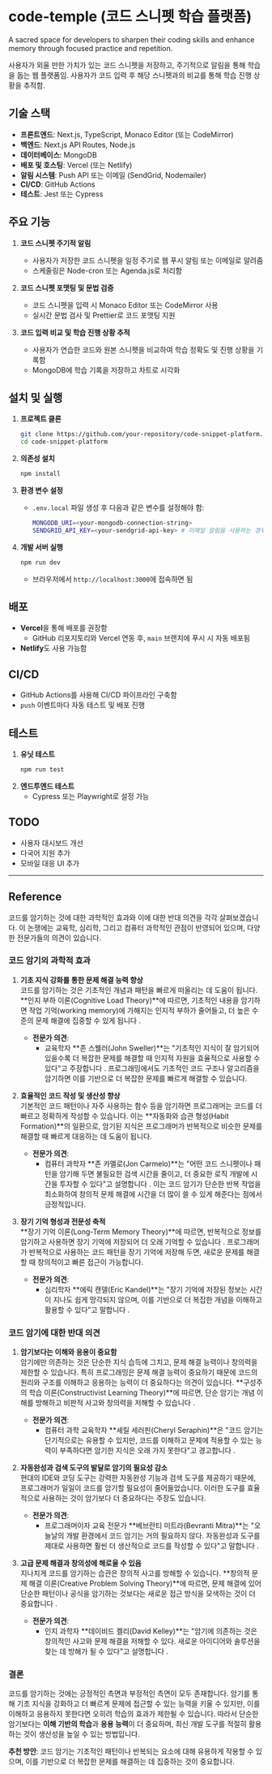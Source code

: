 # code-temple (코드 스니펫 학습 플랫폼)
A sacred space for developers to sharpen their coding skills and enhance memory through focused practice and repetition.

사용자가 외울 만한 가치가 있는 코드 스니펫을 저장하고, 주기적으로 알림을 통해 학습을 돕는 웹 플랫폼임. 사용자가 코드 입력 후 해당 스니펫과의 비교를 통해 학습 진행 상황을 추적함.

## 기술 스택

- **프론트엔드**: Next.js, TypeScript, Monaco Editor (또는 CodeMirror)
- **백엔드**: Next.js API Routes, Node.js
- **데이터베이스**: MongoDB
- **배포 및 호스팅**: Vercel (또는 Netlify)
- **알림 시스템**: Push API 또는 이메일 (SendGrid, Nodemailer)
- **CI/CD**: GitHub Actions
- **테스트**: Jest 또는 Cypress

## 주요 기능

1. **코드 스니펫 주기적 알림**
   - 사용자가 저장한 코드 스니펫을 일정 주기로 웹 푸시 알림 또는 이메일로 알려줌
   - 스케줄링은 Node-cron 또는 Agenda.js로 처리함

2. **코드 스니펫 포맷팅 및 문법 검증**
   - 코드 스니펫을 입력 시 Monaco Editor 또는 CodeMirror 사용
   - 실시간 문법 검사 및 Prettier로 코드 포맷팅 지원

3. **코드 입력 비교 및 학습 진행 상황 추적**
   - 사용자가 연습한 코드와 원본 스니펫을 비교하여 학습 정확도 및 진행 상황을 기록함
   - MongoDB에 학습 기록을 저장하고 차트로 시각화

## 설치 및 실행

1. **프로젝트 클론**
   ```bash
   git clone https://github.com/your-repository/code-snippet-platform.git
   cd code-snippet-platform
   ```

2. **의존성 설치**
   ```bash
   npm install
   ```

3. **환경 변수 설정**
   - `.env.local` 파일 생성 후 다음과 같은 변수를 설정해야 함:
     ```bash
     MONGODB_URI=<your-mongodb-connection-string>
     SENDGRID_API_KEY=<your-sendgrid-api-key> # 이메일 알림을 사용하는 경우
     ```

4. **개발 서버 실행**
   ```bash
   npm run dev
   ```
   - 브라우저에서 `http://localhost:3000`에 접속하면 됨

## 배포

- **Vercel**을 통해 배포를 권장함
  - GitHub 리포지토리와 Vercel 연동 후, `main` 브랜치에 푸시 시 자동 배포됨
- **Netlify**도 사용 가능함

## CI/CD

- GitHub Actions를 사용해 CI/CD 파이프라인 구축함
- `push` 이벤트마다 자동 테스트 및 배포 진행

## 테스트

1. **유닛 테스트**
   ```bash
   npm run test
   ```
2. **엔드투엔드 테스트**
   - Cypress 또는 Playwright로 설정 가능

## TODO

- 사용자 대시보드 개선
- 다국어 지원 추가
- 모바일 대응 UI 추가

---


## Reference

코드를 암기하는 것에 대한 과학적인 효과와 이에 대한 반대 의견을 각각 살펴보겠습니다. 이 논쟁에는 교육학, 심리학, 그리고 컴퓨터 과학적인 관점이 반영되어 있으며, 다양한 전문가들의 의견이 있습니다.

### **코드 암기의 과학적 효과**

1. **기초 지식 강화를 통한 문제 해결 능력 향상**  
   코드를 암기하는 것은 기초적인 개념과 패턴을 빠르게 떠올리는 데 도움이 됩니다. **인지 부하 이론(Cognitive Load Theory)**에 따르면, 기초적인 내용을 암기하면 작업 기억(working memory)에 가해지는 인지적 부하가 줄어들고, 더 높은 수준의 문제 해결에 집중할 수 있게 됩니다 .  
   
   - **전문가 의견**: 
     - 교육학자 **존 스웰러(John Sweller)**는 "기초적인 지식이 잘 암기되어 있을수록 더 복잡한 문제를 해결할 때 인지적 자원을 효율적으로 사용할 수 있다"고 주장합니다 . 프로그래밍에서도 기초적인 코드 구조나 알고리즘을 암기하면 이를 기반으로 더 복잡한 문제를 빠르게 해결할 수 있습니다.
   
2. **효율적인 코드 작성 및 생산성 향상**  
   기본적인 코드 패턴이나 자주 사용하는 함수 등을 암기하면 프로그래머는 코드를 더 빠르고 정확하게 작성할 수 있습니다. 이는 **자동화와 습관 형성(Habit Formation)**의 일환으로, 암기된 지식은 프로그래머가 반복적으로 비슷한 문제를 해결할 때 빠르게 대응하는 데 도움이 됩니다.

   - **전문가 의견**:
     - 컴퓨터 과학자 **존 카멜로(Jon Carmelo)**는 "어떤 코드 스니펫이나 패턴을 암기해 두면 불필요한 검색 시간을 줄이고, 더 중요한 로직 개발에 시간을 투자할 수 있다"고 설명합니다 . 이는 코드 암기가 단순한 반복 작업을 최소화하여 창의적 문제 해결에 시간을 더 많이 쓸 수 있게 해준다는 점에서 긍정적입니다.

3. **장기 기억 형성과 전문성 축적**  
   **장기 기억 이론(Long-Term Memory Theory)**에 따르면, 반복적으로 정보를 암기하고 사용하면 장기 기억에 저장되어 더 오래 기억할 수 있습니다 . 프로그래머가 반복적으로 사용하는 코드 패턴을 장기 기억에 저장해 두면, 새로운 문제를 해결할 때 창의적이고 빠른 접근이 가능합니다.

   - **전문가 의견**: 
     - 심리학자 **에릭 캔델(Eric Kandel)**는 "장기 기억에 저장된 정보는 시간이 지나도 쉽게 망각되지 않으며, 이를 기반으로 더 복잡한 개념을 이해하고 활용할 수 있다"고 말합니다 .

### **코드 암기에 대한 반대 의견**

1. **암기보다는 이해와 응용이 중요함**  
   암기에만 의존하는 것은 단순한 지식 습득에 그치고, 문제 해결 능력이나 창의력을 제한할 수 있습니다. 특히 프로그래밍은 문제 해결 능력이 중요하기 때문에 코드의 원리와 구조를 이해하고 응용하는 능력이 더 중요하다는 의견이 있습니다. **구성주의 학습 이론(Constructivist Learning Theory)**에 따르면, 단순 암기는 개념 이해를 방해하고 비판적 사고와 창의력을 저해할 수 있습니다 .

   - **전문가 의견**: 
     - 컴퓨터 과학 교육학자 **셰릴 세러핀(Cheryl Seraphin)**은 "코드 암기는 단기적으로는 유용할 수 있지만, 코드를 이해하고 문제에 적용할 수 있는 능력이 부족하다면 암기한 지식은 오래 가지 못한다"고 경고합니다 .

2. **자동완성과 검색 도구의 발달로 암기의 필요성 감소**  
   현대의 IDE와 코딩 도구는 강력한 자동완성 기능과 검색 도구를 제공하기 때문에, 프로그래머가 일일이 코드를 암기할 필요성이 줄어들었습니다. 이러한 도구를 효율적으로 사용하는 것이 암기보다 더 중요하다는 주장도 있습니다.

   - **전문가 의견**: 
     - 프로그래머이자 교육 전문가 **베브란티 미트라(Bevranti Mitra)**는 "오늘날의 개발 환경에서 코드 암기는 거의 필요하지 않다. 자동완성과 도구를 제대로 사용하면 훨씬 더 생산적으로 코드를 작성할 수 있다"고 말합니다 .

3. **고급 문제 해결과 창의성에 해로울 수 있음**  
   지나치게 코드를 암기하는 습관은 창의적 사고를 방해할 수 있습니다. **창의적 문제 해결 이론(Creative Problem Solving Theory)**에 따르면, 문제 해결에 있어 단순한 패턴이나 공식을 암기하는 것보다는 새로운 접근 방식을 모색하는 것이 더 중요합니다 .

   - **전문가 의견**: 
     - 인지 과학자 **데이비드 켈리(David Kelley)**는 "암기에 의존하는 것은 창의적인 사고와 문제 해결을 저해할 수 있다. 새로운 아이디어와 솔루션을 찾는 데 방해가 될 수 있다"고 설명합니다 .

### **결론**

코드를 암기하는 것에는 긍정적인 측면과 부정적인 측면이 모두 존재합니다. 암기를 통해 기초 지식을 강화하고 더 빠르게 문제에 접근할 수 있는 능력을 키울 수 있지만, 이를 이해하고 응용하지 못한다면 오히려 학습의 효과가 제한될 수 있습니다. 따라서 단순한 암기보다는 **이해 기반의 학습**과 **응용 능력**이 더 중요하며, 최신 개발 도구를 적절히 활용하는 것이 생산성을 높일 수 있는 방법입니다.

**추천 방안**: 코드 암기는 기초적인 패턴이나 반복되는 요소에 대해 유용하게 작용할 수 있으며, 이를 기반으로 더 복잡한 문제를 해결하는 데 집중하는 것이 중요합니다.
